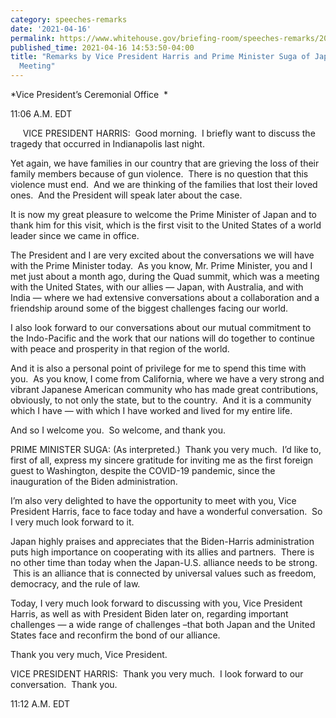 ```yaml
---
category: speeches-remarks
date: '2021-04-16'
permalink: https://www.whitehouse.gov/briefing-room/speeches-remarks/2021/04/16/remarks-by-vice-president-harris-and-prime-minister-suga-of-japan-before-bilateral-meeting/
published_time: 2021-04-16 14:53:50-04:00
title: "Remarks by Vice President Harris and Prime Minister Suga of Japan Before Bilateral\_\
  Meeting"
---
```

 
*Vice President’s Ceremonial Office  *

11:06 A.M. EDT  
  
     VICE PRESIDENT HARRIS:  Good morning.  I briefly want to discuss
the tragedy that occurred in Indianapolis last night.    
  
Yet again, we have families in our country that are grieving the loss of
their family members because of gun violence.  There is no question that
this violence must end.  And we are thinking of the families that lost
their loved ones.  And the President will speak later about the case.  
  
It is now my great pleasure to welcome the Prime Minister of Japan and
to thank him for this visit, which is the first visit to the United
States of a world leader since we came in office.    
  
The President and I are very excited about the conversations we will
have with the Prime Minister today.  As you know, Mr. Prime Minister,
you and I met just about a month ago, during the Quad summit, which was
a meeting with the United States, with our allies — Japan, with
Australia, and with India — where we had extensive conversations about a
collaboration and a friendship around some of the biggest challenges
facing our world.  
  
I also look forward to our conversations about our mutual commitment to
the Indo-Pacific and the work that our nations will do together to
continue with peace and prosperity in that region of the world.    
  
And it is also a personal point of privilege for me to spend this time
with you.  As you know, I come from California, where we have a very
strong and vibrant Japanese American community who has made great
contributions, obviously, to not only the state, but to the country.
 And it is a community which I have — with which I have worked and lived
for my entire life.    
  
And so I welcome you.  So welcome, and thank you.    
  
PRIME MINISTER SUGA: (As interpreted.)  Thank you very much.  I’d like
to, first of all, express my sincere gratitude for inviting me as the
first foreign guest to Washington, despite the COVID-19 pandemic, since
the inauguration of the Biden administration.  
  
I’m also very delighted to have the opportunity to meet with you, Vice
President Harris, face to face today and have a wonderful conversation.
 So I very much look forward to it.  
  
Japan highly praises and appreciates that the Biden-Harris
administration puts high importance on cooperating with its allies and
partners.  There is no other time than today when the Japan-U.S.
alliance needs to be strong.  This is an alliance that is connected by
universal values such as freedom, democracy, and the rule of law.   
  
Today, I very much look forward to discussing with you, Vice President
Harris, as well as with President Biden later on, regarding important
challenges — a wide range of challenges –that both Japan and the United
States face and reconfirm the bond of our alliance.  
  
Thank you very much, Vice President.  
  
VICE PRESIDENT HARRIS:  Thank you very much.  I look forward to our
conversation.  Thank you.   

11:12 A.M. EDT
